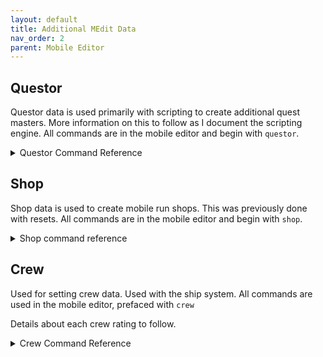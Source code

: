 ```yaml
---
layout: default
title: Additional MEdit Data
nav_order: 2
parent: Mobile Editor
---
```


## Questor
Questor data is used primarily with scripting to create additional quest masters. More information on this to follow as I document the scripting engine. All commands are in the mobile editor and begin with `questor`.

<details>
<summary>Questor Command Reference</summary>

Basic summaries of the various 'questor' commands.

### Add

Enables questor data on the mob.

### Remove

Removes questor data from the mob.

### Scroll `<vnum>`

Sets the scroll object the questor will hand out to the specified vnum.

### Keywords `<string>`

Sets keywords for the scroll.

Ex: `questor scroll keywords quest scroll` - This will set the keywords of the scroll given to players to `quest scroll`.

### Short `<string>`

Sets the short desc for the scroll.

### Long `<long>`

Sets the long desc for the scroll.

### Header

Opens a string editor to set the header for the scroll. See `mshow 6777` for an example quest scroll.

### Footer

Opens a string editor to set the footer for the scroll. See `mshow 6777` for an example.

### Prefix `<string>`

Sets the prefix used for each line of the quest scroll after the header.

### Suffix `<string>`

Sets the suffix used for each line of the quest scroll after the header.

### Width `<number>`

Sets a maximum line width for the scroll lines.
</details>


## Shop
Shop data is used to create mobile run shops. This was previously done with resets. All commands are in the mobile editor and begin with `shop`.

<details>
<summary>Shop command reference</summary>

Basic summary of the shop commands.

### Assign

Assigns a shop to this mobile.

### Remove

Removes shop data from the mobile.

### Discount `<0-100|reset>`

Sets the discount rate for the shop.

### Flags `<flag1> [flag2] [flag3] ...`

Sets [shop flags](medit-flags-reference#shop) on this mobile's shop.

### Hours `<opening> <closing>`

Sets the hours the shop is operational, from 0-23

### Profit `<buying> <selling>`

Sets the markup (or mark down) for buying from or selling to this shop.

### Restock `<minutes>`

How often the shop restocks.

### Shipyard clear

Clears shipyard data from the shop

### Shipyard `<wilds uid> <x1> <y1> <x2> <y2> <description>`

Designates a square area on the given wilderness map as a shipyard to place new vessels.

### Stock add `<type> <value>`

Adds a new stock entry to the shop. Type/value combinations below:

| type | value |
|:-----|:------|
| object | vnum |
| pet | vnum |
| mount | vnum |
| guard | vnum |
| crew | vnum |
| ship | vnum |
| custom | keyword |

### Stock `<#> discount <0-100>`

Sets a discount percentage for the given stock entry.

### Stock `<#> description <string>`

A short description of what the stock entry is. Appears on a new line in the shop list.

### Stock `<#> level <level|0>`

Sets the level of this stock entry. Used for loading items or mobs. 0 will use the object/mob's assigned level.

### Stock `<#> price <currency> <value>`

Sets the price for the stock entry. Can set multiple prices, all will be charged. Use 0 for any currency to remove it.

Ex: `shop stock 1 price silver 20`, `shop stock 1 price qp 20` - This will result in an item that costs 20 silver AND 20 quest points.

| currency | value |
|:---------|:------|
| silver | number |
| qp | number |
| dp | number |
| pneuma | number |
| custom | string |

### Stock `<#> quantity unlimited`

Sets this stock entry to have unlimited quantity.

### Stock `<#> quantity <number> [reset rate]`

Sets this stock entry to have the specified quantity, with an optional refresh rate per restock interval.

### Stock `<#> singular`

Sets a stock entry as singular. Cannot buy more than 1 at a time.

### Stock `<#> remove`

Removes the specified stock entry.
</details>


## Crew
Used for setting crew data. Used with the ship system. All commands are used in the mobile editor, prefaced with `crew`

Details about each crew rating to follow.

<details>
<summary>Crew Command Reference</summary>

Basic summary of crew commands.

### Assign

Adds crew data to the mobile.

### Remove

Removes crew data from the mobile.

### Minrank `<NYI>`

Not yet implemented. Meant to be minimum rank to hire this crew member.

### Scouting `<rating>`

Sets this crew member's 'scouting' skill rating.

### Gunning `<rating>`

Sets this crew member's 'gunning' skill rating.

### Oarring `<rating>`
Sets this crew member's 'oarring' skill rating.

### Mechanics `<rating>`

Sets this crew member's 'mechanics' skill rating.

### Navigation `<rating>`

Sets this crew member's 'navigation' skill rating.

### Leadership `<rating>`

Sets this crew member's 'leadership' skill rating.
</details>